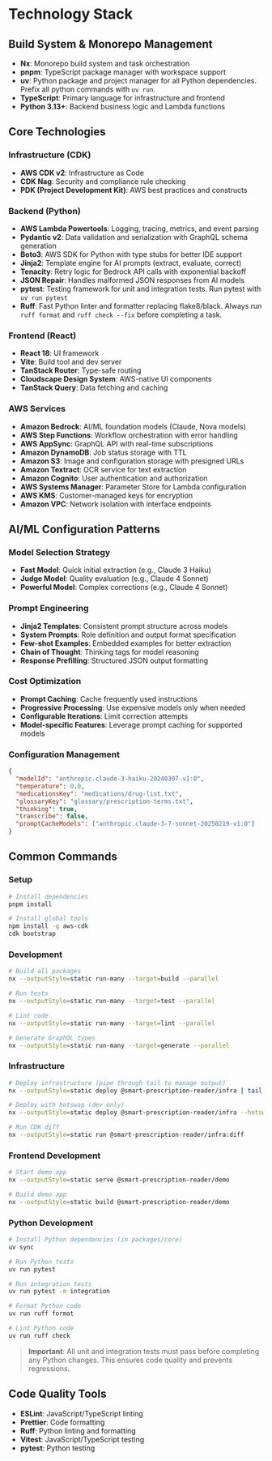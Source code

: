 # Technology Stack

## Build System & Monorepo Management

- **Nx**: Monorepo build system and task orchestration
- **pnpm**: TypeScript package manager with workspace support
- **uv**: Python package and project manager for all Python dependencies. Prefix all python commands with `uv run`.
- **TypeScript**: Primary language for infrastructure and frontend
- **Python 3.13+**: Backend business logic and Lambda functions

## Core Technologies

### Infrastructure (CDK)

- **AWS CDK v2**: Infrastructure as Code
- **CDK Nag**: Security and compliance rule checking
- **PDK (Project Development Kit)**: AWS best practices and constructs

### Backend (Python)

- **AWS Lambda Powertools**: Logging, tracing, metrics, and event parsing
- **Pydantic v2**: Data validation and serialization with GraphQL schema generation
- **Boto3**: AWS SDK for Python with type stubs for better IDE support
- **Jinja2**: Template engine for AI prompts (extract, evaluate, correct)
- **Tenacity**: Retry logic for Bedrock API calls with exponential backoff
- **JSON Repair**: Handles malformed JSON responses from AI models
- **pytest**: Testing framework for unit and integration tests. Run pytest with `uv run pytest`
- **Ruff**: Fast Python linter and formatter replacing flake8/black. Always run `ruff format` and `ruff check --fix` before completing a task.

### Frontend (React)

- **React 18**: UI framework
- **Vite**: Build tool and dev server
- **TanStack Router**: Type-safe routing
- **Cloudscape Design System**: AWS-native UI components
- **TanStack Query**: Data fetching and caching

### AWS Services

- **Amazon Bedrock**: AI/ML foundation models (Claude, Nova models)
- **AWS Step Functions**: Workflow orchestration with error handling
- **AWS AppSync**: GraphQL API with real-time subscriptions
- **Amazon DynamoDB**: Job status storage with TTL
- **Amazon S3**: Image and configuration storage with presigned URLs
- **Amazon Textract**: OCR service for text extraction
- **Amazon Cognito**: User authentication and authorization
- **AWS Systems Manager**: Parameter Store for Lambda configuration
- **AWS KMS**: Customer-managed keys for encryption
- **Amazon VPC**: Network isolation with interface endpoints

## AI/ML Configuration Patterns

### Model Selection Strategy

- **Fast Model**: Quick initial extraction (e.g., Claude 3 Haiku)
- **Judge Model**: Quality evaluation (e.g., Claude 4 Sonnet)
- **Powerful Model**: Complex corrections (e.g., Claude 4 Sonnet)

### Prompt Engineering

- **Jinja2 Templates**: Consistent prompt structure across models
- **System Prompts**: Role definition and output format specification
- **Few-shot Examples**: Embedded examples for better extraction
- **Chain of Thought**: Thinking tags for model reasoning
- **Response Prefilling**: Structured JSON output formatting

### Cost Optimization

- **Prompt Caching**: Cache frequently used instructions
- **Progressive Processing**: Use expensive models only when needed
- **Configurable Iterations**: Limit correction attempts
- **Model-specific Features**: Leverage prompt caching for supported models

### Configuration Management

```json
{
  "modelId": "anthropic.claude-3-haiku-20240307-v1:0",
  "temperature": 0.0,
  "medicationsKey": "medications/drug-list.txt",
  "glossaryKey": "glossary/prescription-terms.txt",
  "thinking": true,
  "transcribe": false,
  "promptCacheModels": ["anthropic.claude-3-7-sonnet-20250219-v1:0"]
}
```

## Common Commands

### Setup

```bash
# Install dependencies
pnpm install

# Install global tools
npm install -g aws-cdk
cdk bootstrap
```

### Development

```bash
# Build all packages
nx --outputStyle=static run-many --target=build --parallel

# Run tests
nx --outputStyle=static run-many --target=test --parallel

# Lint code
nx --outputStyle=static run-many --target=lint --parallel

# Generate GraphQL types
nx --outputStyle=static run-many --target=generate --parallel
```

### Infrastructure

```bash
# Deploy infrastructure (pipe through tail to manage output)
nx --outputStyle=static deploy @smart-prescription-reader/infra | tail -n 100

# Deploy with hotswap (dev only)
nx --outputStyle=static deploy @smart-prescription-reader/infra --hotswap | tail -n 100

# Run CDK diff
nx --outputStyle=static run @smart-prescription-reader/infra:diff
```

### Frontend Development

```bash
# Start demo app
nx --outputStyle=static serve @smart-prescription-reader/demo

# Build demo app
nx --outputStyle=static build @smart-prescription-reader/demo
```

### Python Development

```bash
# Install Python dependencies (in packages/core)
uv sync

# Run Python tests
uv run pytest

# Run integration tests
uv run pytest -m integration

# Format Python code
uv run ruff format

# Lint Python code
uv run ruff check
```

> **Important**: All unit and integration tests must pass before completing any Python changes. This ensures code quality and prevents regressions.

## Code Quality Tools

- **ESLint**: JavaScript/TypeScript linting
- **Prettier**: Code formatting
- **Ruff**: Python linting and formatting
- **Vitest**: JavaScript/TypeScript testing
- **pytest**: Python testing
